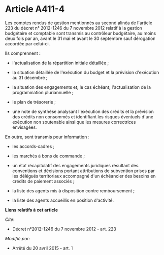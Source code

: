# Article A411-4

Les comptes rendus de gestion mentionnés au second alinéa de l'article 223 du décret n° 2012-1246 du 7 novembre 2012 relatif
à la gestion budgétaire et comptable sont transmis au contrôleur budgétaire, au moins deux fois par an, avant le 31 mai et
avant le 30 septembre sauf dérogation accordée par celui-ci. 

Ils comprennent :

- l'actualisation de la répartition initiale détaillée ;

- la situation détaillée de l'exécution du budget et la prévision d'exécution au 31 décembre ;

- la situation des engagements et, le cas échéant, l'actualisation de la programmation pluriannuelle ;

- le plan de trésorerie ;

- une note de synthèse analysant l'exécution des crédits et la prévision des crédits non consommés et identifiant les risques
éventuels d'une exécution non soutenable ainsi que les mesures correctrices envisagées. 

En outre, sont transmis pour information :

- les accords-cadres ;

- les marchés à bons de commande ;

- un état récapitulatif des engagements juridiques résultant des conventions et décisions portant attributions de subvention
prises par les délégués territoriaux accompagné d'un échéancier des besoins en crédits de paiement associés ;

- la liste des agents mis à disposition contre remboursement ;

- la liste des agents accueillis en position d'activité.

**Liens relatifs à cet article**

_Cite_:

  - Décret n°2012-1246 du 7 novembre 2012 - art. 223

_Modifié par_:

  - Arrêté du 20 avril 2015 - art. 1
